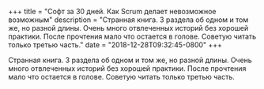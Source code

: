 
+++
title = "Софт за 30 дней. Как Scrum делает невозможное возможным"
description = "Странная книга. 3 раздела об одном и том же, но разной длины. Очень много отвлеченных историй без хорошей практики. После прочтения мало что остается в голове. Советую читать только третью часть."
date = "2018-12-28T09:32:45-0800"
+++

Странная книга. 3 раздела об одном и том же, но разной длины. Очень много отвлеченных историй без хорошей практики. После прочтения мало что остается в голове. Советую читать только третью часть.
